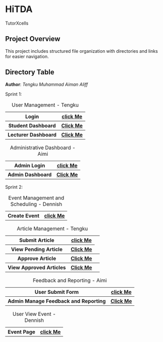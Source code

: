 # HiTDA
TutorXcells


## Project Overview

This project includes structured file organization with directories and links for easier navigation.

## Directory Table
**Author**: *Tengku Muhammad Aiman Aliff*

Sprint 1:
<table>
<caption>User Management - Tengku</caption>
  <tr>
    <th>Login</th>
    <th><a href="Tengku Aiman/User Management/login.php">click Me</a></th>
  </tr>
  <tr>
    <th>Student Dashboard</th>
    <th><a href="Tengku Aiman/User Management/StudentDashboard.php">Click Me</a></th>
  </tr>
  <tr>
    <th>Lecturer Dashboard</th>
    <th><a href="Tengku Aiman/User Management/LecturerDashboard.php">Click Me</a></th>
  </tr>

  <table>
  <caption>Administrative Dashboard - Aimi</caption>
  <tr>
    <th>Admin Login</th>
    <th><a href="Sprint1_Administrative Dashboard/AdminLogin.php">click Me</a></th>
  </tr>
  <tr>
    <th>Admin Dashboard</th>
    <th><a href="Sprint1_Administrative Dashboard/AdminHome.html">Click Me</a></th>
  </tr>
  </table>

  <table>
<caption>Event Management and Scheduling - Dennish</caption>
  <tr>
    <th>Create Event</th>
    <th><a href="event_form.php">click Me</a></th>
  </tr>

  Sprint 2:
<table>
  <caption>Article Management - Tengku</caption>
  <tr>
    <th>Submit Article</th>
    <th><a href="Tengku Module Sprint 2 Article Management/artcile.php">click Me</a></th>
  </tr>
  <tr>
    <th>View Pending Article</th>
    <th><a href="Tengku Module Sprint 2 Article Management/adminartcile.php">Click Me</a></th>
  </tr>
  <tr>
    <th>Approve Article</th>
    <th><a href="Tengku Module Sprint 2 Article Management/show-article.php">Click Me</a></th>
    <th><a href="Tengku Module Sprint 2 Article Management/approve.php"</th>
  </tr>
    <tr>
    <th>View Approved Articles</th>
    <th><a href="Tengku Module Sprint 2 Article Management/disparticle.php">Click Me</a></th>
    <th><a href="Tengku Module Sprint 2 Article Management/pok.php"</th>
  </tr>
</table>

<table>
  <caption>Feedback and Reporting - Aimi</caption>
  <tr>
    <th>User Submit Form</th>
    <th><a href="Sprint2_Feedback and Reporting/UserFeedbackReport.php">click Me</a></th>
  </tr>
  <tr>
    <th>Admin Manage Feedback and Reporting</th>
    <th><a href="Sprint2_Feedback and Reporting/TrackReport.php">Click Me</a></th>
  </tr>
</table>

  <table>
<caption>User View Event - Dennish</caption>
  <tr>
    <th>Event Page</th>
    <th><a href="eventPage.html">click Me</a></th>
  </tr>



